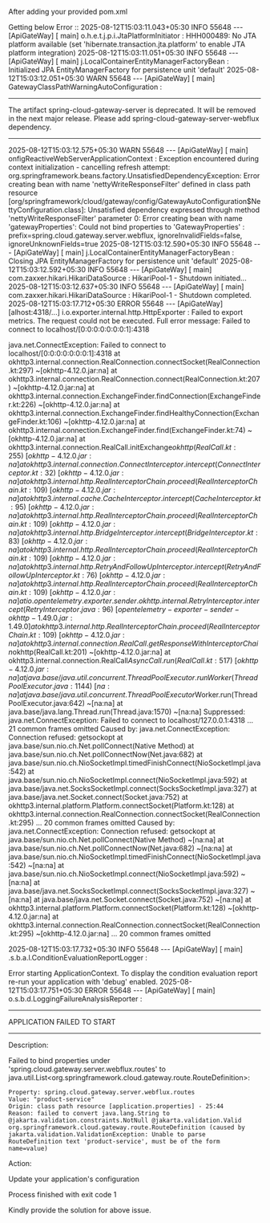 After adding your provided pom.xml 

Getting below Error ::
2025-08-12T15:03:11.043+05:30  INFO 55648 --- [ApiGateWay] [           main] o.h.e.t.j.p.i.JtaPlatformInitiator       : HHH000489: No JTA platform available (set 'hibernate.transaction.jta.platform' to enable JTA platform integration)
2025-08-12T15:03:11.051+05:30  INFO 55648 --- [ApiGateWay] [           main] j.LocalContainerEntityManagerFactoryBean : Initialized JPA EntityManagerFactory for persistence unit 'default'
2025-08-12T15:03:12.051+05:30  WARN 55648 --- [ApiGateWay] [           main] GatewayClassPathWarningAutoConfiguration : 

**********************************************************

The artifact spring-cloud-gateway-server is deprecated. It will be removed in the next major release. Please add spring-cloud-gateway-server-webflux dependency.

**********************************************************


2025-08-12T15:03:12.575+05:30  WARN 55648 --- [ApiGateWay] [           main] onfigReactiveWebServerApplicationContext : Exception encountered during context initialization - cancelling refresh attempt: org.springframework.beans.factory.UnsatisfiedDependencyException: Error creating bean with name 'nettyWriteResponseFilter' defined in class path resource [org/springframework/cloud/gateway/config/GatewayAutoConfiguration$NettyConfiguration.class]: Unsatisfied dependency expressed through method 'nettyWriteResponseFilter' parameter 0: Error creating bean with name 'gatewayProperties': Could not bind properties to 'GatewayProperties' : prefix=spring.cloud.gateway.server.webflux, ignoreInvalidFields=false, ignoreUnknownFields=true
2025-08-12T15:03:12.590+05:30  INFO 55648 --- [ApiGateWay] [           main] j.LocalContainerEntityManagerFactoryBean : Closing JPA EntityManagerFactory for persistence unit 'default'
2025-08-12T15:03:12.592+05:30  INFO 55648 --- [ApiGateWay] [           main] com.zaxxer.hikari.HikariDataSource       : HikariPool-1 - Shutdown initiated...
2025-08-12T15:03:12.637+05:30  INFO 55648 --- [ApiGateWay] [           main] com.zaxxer.hikari.HikariDataSource       : HikariPool-1 - Shutdown completed.
2025-08-12T15:03:17.712+05:30 ERROR 55648 --- [ApiGateWay] [alhost:4318/...] i.o.exporter.internal.http.HttpExporter  : Failed to export metrics. The request could not be executed. Full error message: Failed to connect to localhost/[0:0:0:0:0:0:0:1]:4318

java.net.ConnectException: Failed to connect to localhost/[0:0:0:0:0:0:0:1]:4318
	at okhttp3.internal.connection.RealConnection.connectSocket(RealConnection.kt:297) ~[okhttp-4.12.0.jar:na]
	at okhttp3.internal.connection.RealConnection.connect(RealConnection.kt:207) ~[okhttp-4.12.0.jar:na]
	at okhttp3.internal.connection.ExchangeFinder.findConnection(ExchangeFinder.kt:226) ~[okhttp-4.12.0.jar:na]
	at okhttp3.internal.connection.ExchangeFinder.findHealthyConnection(ExchangeFinder.kt:106) ~[okhttp-4.12.0.jar:na]
	at okhttp3.internal.connection.ExchangeFinder.find(ExchangeFinder.kt:74) ~[okhttp-4.12.0.jar:na]
	at okhttp3.internal.connection.RealCall.initExchange$okhttp(RealCall.kt:255) ~[okhttp-4.12.0.jar:na]
	at okhttp3.internal.connection.ConnectInterceptor.intercept(ConnectInterceptor.kt:32) ~[okhttp-4.12.0.jar:na]
	at okhttp3.internal.http.RealInterceptorChain.proceed(RealInterceptorChain.kt:109) ~[okhttp-4.12.0.jar:na]
	at okhttp3.internal.cache.CacheInterceptor.intercept(CacheInterceptor.kt:95) ~[okhttp-4.12.0.jar:na]
	at okhttp3.internal.http.RealInterceptorChain.proceed(RealInterceptorChain.kt:109) ~[okhttp-4.12.0.jar:na]
	at okhttp3.internal.http.BridgeInterceptor.intercept(BridgeInterceptor.kt:83) ~[okhttp-4.12.0.jar:na]
	at okhttp3.internal.http.RealInterceptorChain.proceed(RealInterceptorChain.kt:109) ~[okhttp-4.12.0.jar:na]
	at okhttp3.internal.http.RetryAndFollowUpInterceptor.intercept(RetryAndFollowUpInterceptor.kt:76) ~[okhttp-4.12.0.jar:na]
	at okhttp3.internal.http.RealInterceptorChain.proceed(RealInterceptorChain.kt:109) ~[okhttp-4.12.0.jar:na]
	at io.opentelemetry.exporter.sender.okhttp.internal.RetryInterceptor.intercept(RetryInterceptor.java:96) ~[opentelemetry-exporter-sender-okhttp-1.49.0.jar:1.49.0]
	at okhttp3.internal.http.RealInterceptorChain.proceed(RealInterceptorChain.kt:109) ~[okhttp-4.12.0.jar:na]
	at okhttp3.internal.connection.RealCall.getResponseWithInterceptorChain$okhttp(RealCall.kt:201) ~[okhttp-4.12.0.jar:na]
	at okhttp3.internal.connection.RealCall$AsyncCall.run(RealCall.kt:517) ~[okhttp-4.12.0.jar:na]
	at java.base/java.util.concurrent.ThreadPoolExecutor.runWorker(ThreadPoolExecutor.java:1144) ~[na:na]
	at java.base/java.util.concurrent.ThreadPoolExecutor$Worker.run(ThreadPoolExecutor.java:642) ~[na:na]
	at java.base/java.lang.Thread.run(Thread.java:1570) ~[na:na]
	Suppressed: java.net.ConnectException: Failed to connect to localhost/127.0.0.1:4318
		... 21 common frames omitted
	Caused by: java.net.ConnectException: Connection refused: getsockopt
		at java.base/sun.nio.ch.Net.pollConnect(Native Method)
		at java.base/sun.nio.ch.Net.pollConnectNow(Net.java:682)
		at java.base/sun.nio.ch.NioSocketImpl.timedFinishConnect(NioSocketImpl.java:542)
		at java.base/sun.nio.ch.NioSocketImpl.connect(NioSocketImpl.java:592)
		at java.base/java.net.SocksSocketImpl.connect(SocksSocketImpl.java:327)
		at java.base/java.net.Socket.connect(Socket.java:752)
		at okhttp3.internal.platform.Platform.connectSocket(Platform.kt:128)
		at okhttp3.internal.connection.RealConnection.connectSocket(RealConnection.kt:295)
		... 20 common frames omitted
Caused by: java.net.ConnectException: Connection refused: getsockopt
	at java.base/sun.nio.ch.Net.pollConnect(Native Method) ~[na:na]
	at java.base/sun.nio.ch.Net.pollConnectNow(Net.java:682) ~[na:na]
	at java.base/sun.nio.ch.NioSocketImpl.timedFinishConnect(NioSocketImpl.java:542) ~[na:na]
	at java.base/sun.nio.ch.NioSocketImpl.connect(NioSocketImpl.java:592) ~[na:na]
	at java.base/java.net.SocksSocketImpl.connect(SocksSocketImpl.java:327) ~[na:na]
	at java.base/java.net.Socket.connect(Socket.java:752) ~[na:na]
	at okhttp3.internal.platform.Platform.connectSocket(Platform.kt:128) ~[okhttp-4.12.0.jar:na]
	at okhttp3.internal.connection.RealConnection.connectSocket(RealConnection.kt:295) ~[okhttp-4.12.0.jar:na]
	... 20 common frames omitted

2025-08-12T15:03:17.732+05:30  INFO 55648 --- [ApiGateWay] [           main] .s.b.a.l.ConditionEvaluationReportLogger : 

Error starting ApplicationContext. To display the condition evaluation report re-run your application with 'debug' enabled.
2025-08-12T15:03:17.751+05:30 ERROR 55648 --- [ApiGateWay] [           main] o.s.b.d.LoggingFailureAnalysisReporter   : 

***************************
APPLICATION FAILED TO START
***************************

Description:

Failed to bind properties under 'spring.cloud.gateway.server.webflux.routes' to java.util.List<org.springframework.cloud.gateway.route.RouteDefinition>:

    Property: spring.cloud.gateway.server.webflux.routes
    Value: "product-service"
    Origin: class path resource [application.properties] - 25:44
    Reason: failed to convert java.lang.String to @jakarta.validation.constraints.NotNull @jakarta.validation.Valid org.springframework.cloud.gateway.route.RouteDefinition (caused by jakarta.validation.ValidationException: Unable to parse RouteDefinition text 'product-service', must be of the form name=value)

Action:

Update your application's configuration


Process finished with exit code 1


Kindly provide the solution for above issue.
